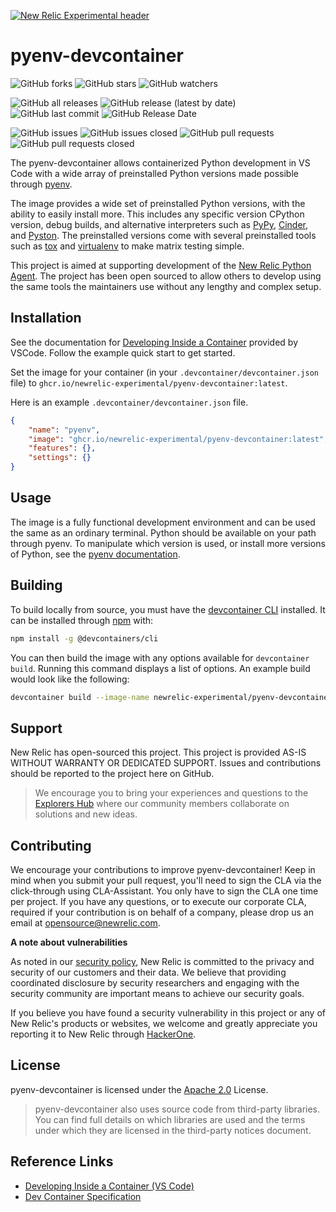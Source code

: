 [![New Relic Experimental header](https://github.com/newrelic/opensource-website/raw/master/src/images/categories/Experimental.png)](https://opensource.newrelic.com/oss-category/#new-relic-experimental)

# pyenv-devcontainer 
![GitHub forks](https://img.shields.io/github/forks/newrelic-experimental/pyenv-devcontainer?style=social)
![GitHub stars](https://img.shields.io/github/stars/newrelic-experimental/pyenv-devcontainer?style=social)
![GitHub watchers](https://img.shields.io/github/watchers/newrelic-experimental/pyenv-devcontainer?style=social)

![GitHub all releases](https://img.shields.io/github/downloads/newrelic-experimental/pyenv-devcontainer/total)
![GitHub release (latest by date)](https://img.shields.io/github/v/release/newrelic-experimental/pyenv-devcontainer)
![GitHub last commit](https://img.shields.io/github/last-commit/newrelic-experimental/pyenv-devcontainer)
![GitHub Release Date](https://img.shields.io/github/release-date/newrelic-experimental/pyenv-devcontainer)


![GitHub issues](https://img.shields.io/github/issues/newrelic-experimental/pyenv-devcontainer)
![GitHub issues closed](https://img.shields.io/github/issues-closed/newrelic-experimental/pyenv-devcontainer)
![GitHub pull requests](https://img.shields.io/github/issues-pr/newrelic-experimental/pyenv-devcontainer)
![GitHub pull requests closed](https://img.shields.io/github/issues-pr-closed/newrelic-experimental/pyenv-devcontainer)

The pyenv-devcontainer allows containerized Python development in VS Code with a wide array of preinstalled Python versions made possible through [pyenv](https://github.com/pyenv/pyenv).

The image provides a wide set of preinstalled Python versions, with the ability to easily install more. This includes any specific version CPython version, debug builds, and alternative interpreters such as [PyPy](https://www.pypy.org/), [Cinder](https://github.com/facebookincubator/cinder), and [Pyston](https://www.pyston.org/). The preinstalled versions come with several preinstalled tools such as [tox](https://pypi.org/project/tox/) and [virtualenv](https://pypi.org/project/virtualenv/) to make matrix testing simple.

This project is aimed at supporting development of the [New Relic Python Agent](https://github.com/newrelic/newrelic-python-agent). The project has been open sourced to allow others to develop using the same tools the maintainers use without any lengthy and complex setup.

## Installation

See the documentation for [Developing Inside a Container](https://code.visualstudio.com/docs/devcontainers/containers) provided by VSCode. Follow the example quick start to get started.

Set the image for your container (in your `.devcontainer/devcontainer.json` file) to `ghcr.io/newrelic-experimental/pyenv-devcontainer:latest`.

Here is an example `.devcontainer/devcontainer.json` file.

```json
{
	"name": "pyenv",
	"image": "ghcr.io/newrelic-experimental/pyenv-devcontainer:latest",
	"features": {},
	"settings": {}
}
```

## Usage

The image is a fully functional development environment and can be used the same as an ordinary terminal. Python should be available on your path through pyenv. To manipulate which version is used, or install more versions of Python, see the [pyenv documentation](https://github.com/pyenv/pyenv#usage).

## Building

To build locally from source, you must have the [devcontainer CLI](https://code.visualstudio.com/docs/devcontainers/devcontainer-cli) installed. It can be installed through [npm](https://www.npmjs.com/) with:

```bash
npm install -g @devcontainers/cli
```

You can then build the image with any options available for `devcontainer build`. Running this command displays a list of options. An example build would look like the following:

```bash
devcontainer build --image-name newrelic-experimental/pyenv-devcontainer --workspace-folder=./
```

## Support

New Relic has open-sourced this project. This project is provided AS-IS WITHOUT WARRANTY OR DEDICATED SUPPORT. Issues and contributions should be reported to the project here on GitHub.

>We encourage you to bring your experiences and questions to the [Explorers Hub](https://discuss.newrelic.com) where our community members collaborate on solutions and new ideas.

## Contributing

We encourage your contributions to improve pyenv-devcontainer! Keep in mind when you submit your pull request, you'll need to sign the CLA via the click-through using CLA-Assistant. You only have to sign the CLA one time per project. If you have any questions, or to execute our corporate CLA, required if your contribution is on behalf of a company, please drop us an email at opensource@newrelic.com.

**A note about vulnerabilities**

As noted in our [security policy](../../security/policy), New Relic is committed to the privacy and security of our customers and their data. We believe that providing coordinated disclosure by security researchers and engaging with the security community are important means to achieve our security goals.

If you believe you have found a security vulnerability in this project or any of New Relic's products or websites, we welcome and greatly appreciate you reporting it to New Relic through [HackerOne](https://hackerone.com/newrelic).

## License

pyenv-devcontainer is licensed under the [Apache 2.0](http://apache.org/licenses/LICENSE-2.0.txt) License.

> pyenv-devcontainer also uses source code from third-party libraries. You can find full details on which libraries are used and the terms under which they are licensed in the third-party notices document.

## Reference Links

* [Developing Inside a Container (VS Code)](https://code.visualstudio.com/docs/remote/containers)
* [Dev Container Specification](https://containers.dev/)
